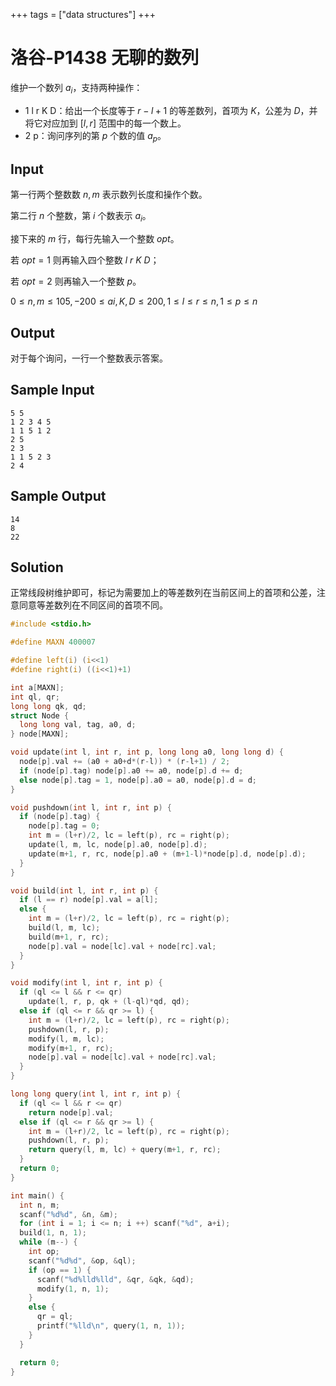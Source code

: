 +++
tags = ["data structures"]
+++

# 洛谷-P1438 无聊的数列

维护一个数列 $a_i$，支持两种操作：

- 1 l r K D：给出一个长度等于 $r-l+1$ 的等差数列，首项为 $K$，公差为 $D$，并将它对应加到 $[l,r]$ 范围中的每一个数上。
- 2 p：询问序列的第 $p$ 个数的值 $a_p$。

## Input

第一行两个整数数 $n,m$ 表示数列长度和操作个数。

第二行 $n$ 个整数，第 $i$ 个数表示 $a_i$。

接下来的 $m$ 行，每行先输入一个整数 $opt$。

若 $opt=1$ 则再输入四个整数 $l\ r\ K\ D$；

若 $opt=2$ 则再输入一个整数 $p$。

$0\le n,m\le 105,−200\le ai,K,D\le 200,1\le l\le r\le n,1\le p\le n$

## Output

对于每个询问，一行一个整数表示答案。

## Sample Input

```
5 5
1 2 3 4 5
1 1 5 1 2
2 5
2 3
1 1 5 2 3
2 4
```

## Sample Output

```
14
8
22
```

## Solution

正常线段树维护即可，标记为需要加上的等差数列在当前区间上的首项和公差，注意同意等差数列在不同区间的首项不同。

```c
#include <stdio.h>

#define MAXN 400007

#define left(i) (i<<1)
#define right(i) ((i<<1)+1)

int a[MAXN];
int ql, qr;
long long qk, qd;
struct Node {
  long long val, tag, a0, d;
} node[MAXN];

void update(int l, int r, int p, long long a0, long long d) {
  node[p].val += (a0 + a0+d*(r-l)) * (r-l+1) / 2;
  if (node[p].tag) node[p].a0 += a0, node[p].d += d;
  else node[p].tag = 1, node[p].a0 = a0, node[p].d = d;
}

void pushdown(int l, int r, int p) {
  if (node[p].tag) {
    node[p].tag = 0;
    int m = (l+r)/2, lc = left(p), rc = right(p);
    update(l, m, lc, node[p].a0, node[p].d);
    update(m+1, r, rc, node[p].a0 + (m+1-l)*node[p].d, node[p].d);
  }
}

void build(int l, int r, int p) {
  if (l == r) node[p].val = a[l]; 
  else {
    int m = (l+r)/2, lc = left(p), rc = right(p);
    build(l, m, lc);
    build(m+1, r, rc);
    node[p].val = node[lc].val + node[rc].val;
  }
}

void modify(int l, int r, int p) {
  if (ql <= l && r <= qr)
    update(l, r, p, qk + (l-ql)*qd, qd);
  else if (ql <= r && qr >= l) {
    int m = (l+r)/2, lc = left(p), rc = right(p);
    pushdown(l, r, p);
    modify(l, m, lc);
    modify(m+1, r, rc);
    node[p].val = node[lc].val + node[rc].val;
  }
}

long long query(int l, int r, int p) {
  if (ql <= l && r <= qr)
    return node[p].val;
  else if (ql <= r && qr >= l) {
    int m = (l+r)/2, lc = left(p), rc = right(p);
    pushdown(l, r, p);
    return query(l, m, lc) + query(m+1, r, rc); 
  }
  return 0;
}

int main() {
  int n, m;
  scanf("%d%d", &n, &m);
  for (int i = 1; i <= n; i ++) scanf("%d", a+i);
  build(1, n, 1);
  while (m--) {
    int op;
    scanf("%d%d", &op, &ql);
    if (op == 1) {
      scanf("%d%lld%lld", &qr, &qk, &qd);
      modify(1, n, 1);
    }
    else {
      qr = ql;
      printf("%lld\n", query(1, n, 1));
    }
  }

  return 0;
}
```
